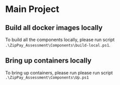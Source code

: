# Main Project

## Build all docker images locally

To build all the components locally, please run script
```.\ZipPay_Assessment\Components\build-local.ps1```.

## Bring up containers locally

To bring up containers, please run please run script
```.\ZipPay_Assessment\Components\Up.ps1```
